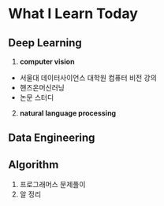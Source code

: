 # What I Learn Today

## Deep Learning


  1. **computer vision**
  
   - 서울대 데이터사이언스 대학원 컴퓨터 비전 강의
   - 핸즈온머신러닝
   - 논문 스터디
     
     
  2. **natural language processing**
  

## Data Engineering

## Algorithm
  1. 프로그래머스 문제풀이
  2. 알 정리

